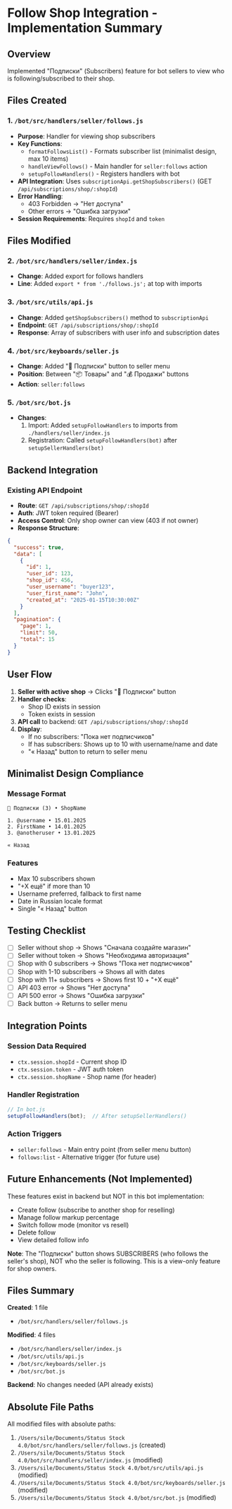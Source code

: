 # Follow Shop Integration - Implementation Summary

## Overview
Implemented "Подписки" (Subscribers) feature for bot sellers to view who is following/subscribed to their shop.

## Files Created

### 1. `/bot/src/handlers/seller/follows.js`
- **Purpose**: Handler for viewing shop subscribers
- **Key Functions**:
  - `formatFollowsList()` - Formats subscriber list (minimalist design, max 10 items)
  - `handleViewFollows()` - Main handler for `seller:follows` action
  - `setupFollowHandlers()` - Registers handlers with bot
- **API Integration**: Uses `subscriptionApi.getShopSubscribers()` (GET `/api/subscriptions/shop/:shopId`)
- **Error Handling**:
  - 403 Forbidden → "Нет доступа"
  - Other errors → "Ошибка загрузки"
- **Session Requirements**: Requires `shopId` and `token`

## Files Modified

### 2. `/bot/src/handlers/seller/index.js`
- **Change**: Added export for follows handlers
- **Line**: Added `export * from './follows.js';` at top with imports

### 3. `/bot/src/utils/api.js`
- **Change**: Added `getShopSubscribers()` method to `subscriptionApi`
- **Endpoint**: `GET /api/subscriptions/shop/:shopId`
- **Response**: Array of subscribers with user info and subscription dates

### 4. `/bot/src/keyboards/seller.js`
- **Change**: Added "📡 Подписки" button to seller menu
- **Position**: Between "📦 Товары" and "💰 Продажи" buttons
- **Action**: `seller:follows`

### 5. `/bot/src/bot.js`
- **Changes**:
  1. Import: Added `setupFollowHandlers` to imports from `./handlers/seller/index.js`
  2. Registration: Called `setupFollowHandlers(bot)` after `setupSellerHandlers(bot)`

## Backend Integration

### Existing API Endpoint
- **Route**: `GET /api/subscriptions/shop/:shopId`
- **Auth**: JWT token required (Bearer)
- **Access Control**: Only shop owner can view (403 if not owner)
- **Response Structure**:
```json
{
  "success": true,
  "data": [
    {
      "id": 1,
      "user_id": 123,
      "shop_id": 456,
      "user_username": "buyer123",
      "user_first_name": "John",
      "created_at": "2025-01-15T10:30:00Z"
    }
  ],
  "pagination": {
    "page": 1,
    "limit": 50,
    "total": 15
  }
}
```

## User Flow

1. **Seller with active shop** → Clicks "📡 Подписки" button
2. **Handler checks**:
   - Shop ID exists in session
   - Token exists in session
3. **API call** to backend: `GET /api/subscriptions/shop/:shopId`
4. **Display**:
   - If no subscribers: "Пока нет подписчиков"
   - If has subscribers: Shows up to 10 with username/name and date
   - "« Назад" button to return to seller menu

## Minimalist Design Compliance

### Message Format
```
📡 Подписки (3) • ShopName

1. @username • 15.01.2025
2. FirstName • 14.01.2025
3. @anotheruser • 13.01.2025

« Назад
```

### Features
- Max 10 subscribers shown
- "+X ещё" if more than 10
- Username preferred, fallback to first name
- Date in Russian locale format
- Single "« Назад" button

## Testing Checklist

- [ ] Seller without shop → Shows "Сначала создайте магазин"
- [ ] Seller without token → Shows "Необходима авторизация"
- [ ] Shop with 0 subscribers → Shows "Пока нет подписчиков"
- [ ] Shop with 1-10 subscribers → Shows all with dates
- [ ] Shop with 11+ subscribers → Shows first 10 + "+X ещё"
- [ ] API 403 error → Shows "Нет доступа"
- [ ] API 500 error → Shows "Ошибка загрузки"
- [ ] Back button → Returns to seller menu

## Integration Points

### Session Data Required
- `ctx.session.shopId` - Current shop ID
- `ctx.session.token` - JWT auth token
- `ctx.session.shopName` - Shop name (for header)

### Handler Registration
```javascript
// In bot.js
setupFollowHandlers(bot);  // After setupSellerHandlers()
```

### Action Triggers
- `seller:follows` - Main entry point (from seller menu button)
- `follows:list` - Alternative trigger (for future use)

## Future Enhancements (Not Implemented)

These features exist in backend but NOT in this bot implementation:
- Create follow (subscribe to another shop for reselling)
- Manage follow markup percentage
- Switch follow mode (monitor vs resell)
- Delete follow
- View detailed follow info

**Note**: The "Подписки" button shows SUBSCRIBERS (who follows the seller's shop), NOT who the seller is following. This is a view-only feature for shop owners.

## Files Summary

**Created**: 1 file
- `/bot/src/handlers/seller/follows.js`

**Modified**: 4 files
- `/bot/src/handlers/seller/index.js`
- `/bot/src/utils/api.js`
- `/bot/src/keyboards/seller.js`
- `/bot/src/bot.js`

**Backend**: No changes needed (API already exists)

## Absolute File Paths

All modified files with absolute paths:
1. `/Users/sile/Documents/Status Stock 4.0/bot/src/handlers/seller/follows.js` (created)
2. `/Users/sile/Documents/Status Stock 4.0/bot/src/handlers/seller/index.js` (modified)
3. `/Users/sile/Documents/Status Stock 4.0/bot/src/utils/api.js` (modified)
4. `/Users/sile/Documents/Status Stock 4.0/bot/src/keyboards/seller.js` (modified)
5. `/Users/sile/Documents/Status Stock 4.0/bot/src/bot.js` (modified)
